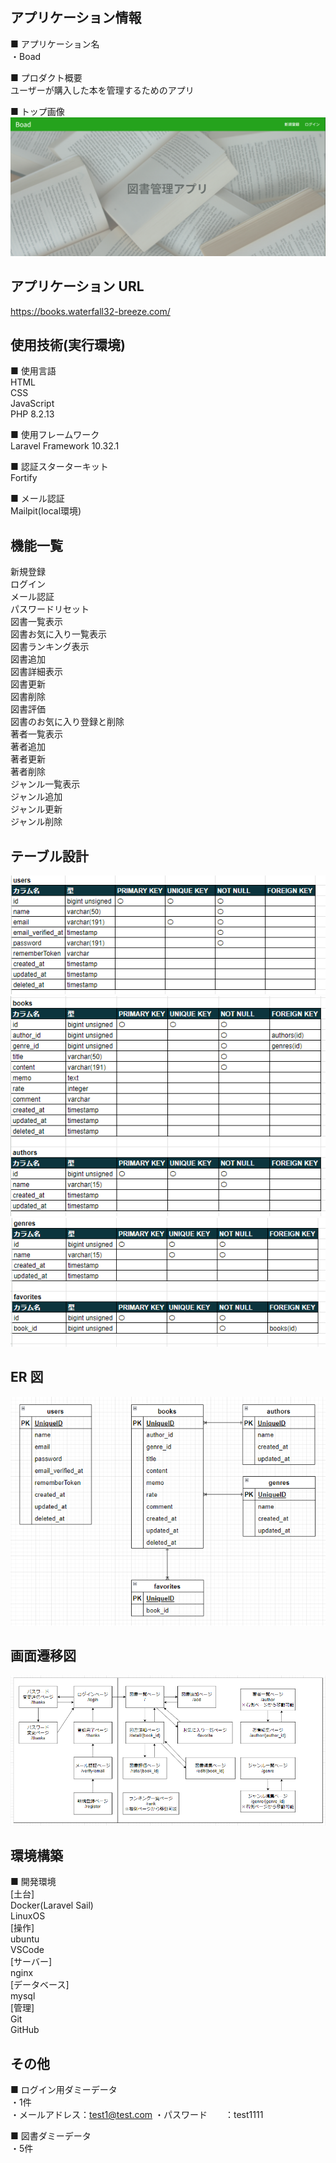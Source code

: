 ## アプリケーション情報

■ アプリケーション名<br />
・Boad<br />

■ プロダクト概要<br />
ユーザーが購入した本を管理するためのアプリ<br />

■ トップ画像<br />
![Alt text](image.png)

## アプリケーション URL
https://books.waterfall32-breeze.com/

## 使用技術(実行環境)
■ 使用言語<br />
HTML<br />
CSS<br />
JavaScript<br />
PHP 8.2.13<br />

■ 使用フレームワーク<br />
Laravel Framework 10.32.1<br />

■ 認証スターターキット<br />
Fortify<br />

■ メール認証<br />
Mailpit(local環境)<br />

## 機能一覧
新規登録<br />
ログイン<br />
メール認証<br />
パスワードリセット<br />
図書一覧表示<br />
図書お気に入り一覧表示<br />
図書ランキング表示<br />
図書追加<br />
図書詳細表示<br />
図書更新<br />
図書削除<br />
図書評価<br />
図書のお気に入り登録と削除<br />
著者一覧表示<br />
著者追加<br />
著者更新<br />
著者削除<br />
ジャンル一覧表示<br />
ジャンル追加<br />
ジャンル更新<br />
ジャンル削除<br />

## テーブル設計
![Alt text](image-1.png)
![Alt text](image-2.png)
![Alt text](image-3.png)

## ER 図
![Alt text](image-5.png)

## 画面遷移図
![Alt text](image-4.png)

## 環境構築
■ 開発環境<br />
[土台]<br />
Docker(Laravel Sail)<br />
LinuxOS<br />
[操作]<br />
ubuntu<br />
VSCode<br />
[サーバー]<br />
nginx<br />
[データベース]<br />
mysql<br />
[管理]<br />
Git<br />
GitHub<br />

## その他
■ ログイン用ダミーデータ<br />
・1件<br />
・メールアドレス：test1@test.com
・パスワード　　：test1111<br />

■ 図書ダミーデータ<br />
・5件<br />
